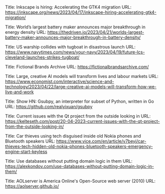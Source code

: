 Title: Inkscape is hiring: Accelerating the GTK4 migration
URL: https://inkscape.org/news/2023/04/17/inkscape-hiring-accelerating-gtk4-migration/

Title: World’s largest battery maker announces major breakthrough in energy density
URL: https://thedriven.io/2023/04/21/worlds-largest-battery-maker-announces-major-breakthrough-in-battery-density/

Title: US warship collides with tugboat in disastrous launch
URL: https://www.navytimes.com/news/your-navy/2023/04/19/future-lcs-cleveland-launches-strikes-tugboat/

Title: Fictional Brands Archive
URL: https://fictionalbrandsarchive.com/

Title: Large, creative AI models will transform lives and labour markets
URL: https://www.economist.com/interactive/science-and-technology/2023/04/22/large-creative-ai-models-will-transform-how-we-live-and-work

Title: Show HN: Gsubpy, an interpreter for subset of Python, written in Go
URL: https://github.com/realyixuan/gsubpy

Title: Current issues with the Qt project from the outside looking in
URL: https://kelteseth.com/post/20-04-2023-current-issues-with-the-qt-project-from-the-outside-looking-in/

Title: Car thieves using tech disguised inside old Nokia phones and Bluetooth speakers
URL: https://www.vice.com/en/article/v7beyj/car-thieves-tech-hidden-old-nokia-phones-bluetooth-speakers-emergency-engine-start-keyless

Title: Use databases without putting domain logic in them
URL: https://alexkondov.com/use-databases-without-putting-domain-logic-in-them/

Title: AOLserver is America Online's Open-Source web server (2010)
URL: https://aolserver.github.io/

